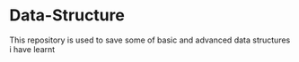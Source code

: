 # Data-Structure
This repository is used to save some of basic and advanced data structures i have learnt 
